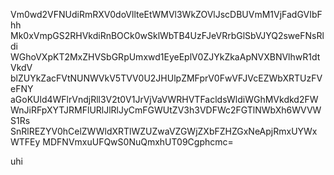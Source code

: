 Vm0wd2VFNUdiRmRXV0doVllteEtWMVl3WkZOVlJscDBUVmM1VjFadGVIbFhh
Mk0xVmpGS2RHVkdiRnBOCk0wSklWbTB4UzFJeVRrbGlSbVJYQ2sweFNsRldi
WGhoVXpKT2MxZHVSbGRpUmxwd1EyeEplV0ZJYkZkaApNVXBNVlhwR1dtVkdV
blZUYkZacFVtNUNWVkV5TVV0U2JHUlpZMFprV0FwVFJVcEZWbXRTUzFVeFNY
aGoKUld4WFlrVndjRll3V2t0V1JrVjVaVWRHVTFacldsWldiWGhMVkdkd2FW
WnJiRFpXYTJRMFlURlJlRlJyCmFGWUtZV3h3VDFWc2FGTlNWbXh6WVVWS1Rs
SnRlREZYV0hCelZWWldXRTlWZUZwaVZGWjZXbFZHZGxNeApjRmxUYWxWTFEy
MDFNVmxuUFQwS0NuQmxhUT09Cgphcmc=

uhi